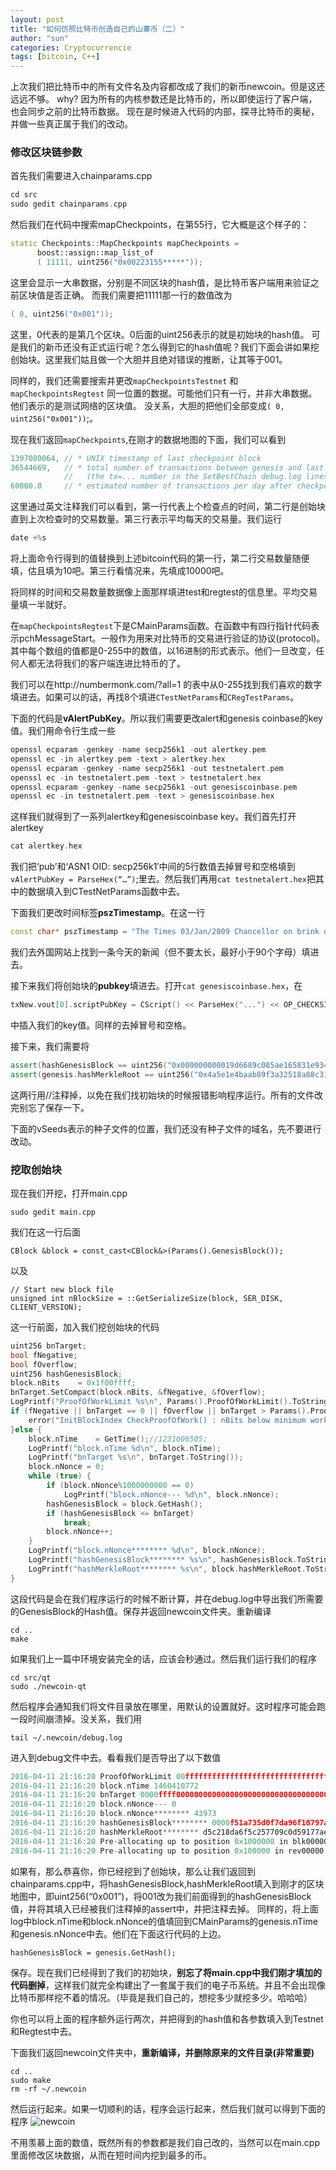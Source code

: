 ```yaml
---
layout: post
title: "如何仿照比特币创造自己的山寨币（二）"
author: "sun"
categories: Cryptocurrencie
tags: [bitcoin, C++]
---
```


上次我们把比特币中的所有文件名及内容都改成了我们的新币newcoin。但是这还远远不够。
why? 因为所有的内核参数还是比特币的，所以即使运行了客户端，也会同步之前的比特币数据。
现在是时候进入代码的内部，探寻比特币的奥秘，并做一些真正属于我们的改动。

### 修改区块链参数
首先我们需要进入chainparams.cpp

```cpp
cd src
sudo gedit chainparams.cpp
```

然后我们在代码中搜索mapCheckpoints，在第55行，它大概是这个样子的：

```cpp
static Checkpoints::MapCheckpoints mapCheckpoints =
      boost::assign::map_list_of
      ( 11111, uint256("0x00223155*****"));
```

这里会显示一大串数据，分别是不同区块的hash值，是比特币客户端用来验证之前区块值是否正确。
而我们需要把11111那一行的数值改为

```cpp
( 0, uint256("0x001"));
```

这里，0代表的是第几个区块。0后面的uint256表示的就是初始块的hash值。
可是我们的新币还没有正式运行呢？怎么得到它的hash值呢？我们下面会讲如果挖创始块。这里我们姑且做一个大胆并且绝对错误的推断，让其等于001。

同样的，我们还需要搜索并更改`mapCheckpointsTestnet` 和`mapCheckpointsRegtest` 同一位置的数据。可能他们只有一行，并非大串数据。他们表示的是测试网络的区块值。
没关系，大胆的把他们全部变成`( 0, uint256("0x001"))`;。

现在我们返回`mapCheckpoints`,在刚才的数据地图的下面，我们可以看到

```cpp
1397080064, // * UNIX timestamp of last checkpoint block
36544669,   // * total number of transactions between genesis and last checkpoint
            //   (the tx=... number in the SetBestChain debug.log lines)
60000.0     // * estimated number of transactions per day after checkpoint
```

这里通过英文注释我们可以看到，第一行代表上个检查点的时间，第二行是创始块直到上次检查时的交易数量。第三行表示平均每天的交易量。我们运行

```c
date +%s
```

将上面命令行得到的值替换到上述bitcoin代码的第一行，第二行交易数量随便填，估且填为10吧。第三行看情况来，先填成10000吧。

将同样的时间和交易数量数据像上面那样填进test和regtest的信息里。平均交易量填一半就好。

在`mapCheckpointsRegtest`下是CMainParams函数。在函数中有四行指针代码表示pchMessageStart。一般作为用来对比特币的交易进行验证的协议(protocol)。其中每个数组的值都是0-255中的数值，以16进制的形式表示。他们一旦改变，任何人都无法将我们的客户端连进比特币的了。

我们可以在http://numbermonk.com/?all=1 的表中从0-255找到我们喜欢的数字填进去。如果可以的话，再找8个填进`CTestNetParams`和`CRegTestParams`。

下面的代码是**vAlertPubKey**。所以我们需要更改alert和genesis coinbase的key值。我们用命令行生成一些

```cpp
openssl ecparam -genkey -name secp256k1 -out alertkey.pem
openssl ec -in alertkey.pem -text > alertkey.hex
openssl ecparam -genkey -name secp256k1 -out testnetalert.pem
openssl ec -in testnetalert.pem -text > testnetalert.hex
openssl ecparam -genkey -name secp256k1 -out genesiscoinbase.pem
openssl ec -in testnetalert.pem -text > genesiscoinbase.hex
```

这样我们就得到了一系列alertkey和genesiscoinbase key。我们首先打开alertkey 
```cpp
cat alertkey.hex
```

我们把‘pub’和‘ASN1 OID: secp256k1′中间的5行数值去掉冒号和空格填到`vAlertPubKey = ParseHex(“…”)`;里去。然后我们再用`cat testnetalert.hex`把其中的数据填入到CTestNetParams函数中去。

下面我们更改时间标签**pszTimestamp**。在这一行

```cpp
const char* pszTimestamp = "The Times 03/Jan/2009 Chancellor on brink of second bailout for banks";
```
我们去外国网站上找到一条今天的新闻（但不要太长，最好小于90个字母）填进去。

接下来我们将创始块的**pubkey**填进去。打开`cat genesiscoinbase.hex`，在

```cpp
txNew.vout[0].scriptPubKey = CScript() << ParseHex("...") << OP_CHECKSIG;
```

中插入我们的key值。同样的去掉冒号和空格。

接下来，我们需要将

```cpp
assert(hashGenesisBlock == uint256("0x000000000019d6689c085ae165831e934ff763ae46a2a6c172b3f1b60a8ce26f"));
assert(genesis.hashMerkleRoot == uint256("0x4a5e1e4baab89f3a32518a88c31bc87f618f76673e2cc77ab2127b7afdeda33b"));
```
这两行用//注释掉，以免在我们找初始块的时候报错影响程序运行。所有的文件改完别忘了保存一下。

下面的vSeeds表示的种子文件的位置，我们还没有种子文件的域名，先不要进行改动。

### 挖取创始块
现在我们开挖，打开main.cpp

```
sudo gedit main.cpp
```
我们在这一行后面

```
CBlock &block = const_cast<CBlock&>(Params().GenesisBlock());
```
以及

```
// Start new block file
unsigned int nBlockSize = ::GetSerializeSize(block, SER_DISK, CLIENT_VERSION);
```
这一行前面，加入我们挖创始块的代码

```cpp
uint256 bnTarget;
bool fNegative;
bool fOverflow;
uint256 hashGenesisBlock;
block.nBits    = 0x1f00ffff;
bnTarget.SetCompact(block.nBits, &fNegative, &fOverflow);
LogPrintf("ProofOfWorkLimit %s\n", Params().ProofOfWorkLimit().ToString());
if (fNegative || bnTarget == 0 || fOverflow || bnTarget > Params().ProofOfWorkLimit()) {
	error("InitBlockIndex CheckProofOfWork() : nBits below minimum work");
}else {
	block.nTime    = GetTime();//1231006505;
	LogPrintf("block.nTime %d\n", block.nTime);
	LogPrintf("bnTarget %s\n", bnTarget.ToString());
	block.nNonce = 0;
	while (true) {
		if (block.nNonce%1000000000 == 0)
			LogPrintf("block.nNonce--- %d\n", block.nNonce);
		hashGenesisBlock = block.GetHash();
		if (hashGenesisBlock <= bnTarget)
			break;
		block.nNonce++;
	}
	LogPrintf("block.nNonce******** %d\n", block.nNonce);
	LogPrintf("hashGenesisBlock******** %s\n", hashGenesisBlock.ToString());
	LogPrintf("hashMerkleRoot******** %s\n", block.hashMerkleRoot.ToString());
}
```
这段代码是会在我们程序运行的时候不断计算，并在debug.log中导出我们所需要的GenesisBlock的Hash值。保存并返回newcoin文件夹。重新编译

```
cd ..
make
```
如果我们上一篇中环境安装完全的话，应该会秒通过。然后我们运行我们的程序

```
cd src/qt
sudo ./newcoin-qt
```
然后程序会通知我们将文件目录放在哪里，用默认的设置就好。这时程序可能会跑一段时间崩溃掉。没关系，我们用

```
tail ~/.newcoin/debug.log
```
进入到debug文件中去。看看我们是否导出了以下数值

```cpp
2016-04-11 21:16:20 ProofOfWorkLimit 00ffffffffffffffffffffffffffffffffffffffffffffffffffffffffffffff
2016-04-11 21:16:20 block.nTime 1460410772
2016-04-11 21:16:20 bnTarget 0000ffff00000000000000000000000000000000000000000000000000000000
2016-04-11 21:16:20 block.nNonce--- 0
2016-04-11 21:16:20 block.nNonce******** 43973
2016-04-11 21:16:20 hashGenesisBlock******** 0000f51a735d0f7da96f10797ad76e00e53614422987f2b6056aaf61857e165e
2016-04-11 21:16:20 hashMerkleRoot******** d5c218da6f5c257709c0d59177ae4527ea5049f15baf26260a071c2e212154ac
2016-04-11 21:16:20 Pre-allocating up to position 0x1000000 in blk00000.dat
2016-04-11 21:16:20 Pre-allocating up to position 0x100000 in rev00000.dat
```
如果有，那么恭喜你，你已经挖到了创始块，那么让我们返回到chainparams.cpp中，将hashGenesisBlock,hashMerkleRoot填入到刚才的区块地图中，即uint256(“0x001”)，将001改为我们前面得到的hashGenesisBlock值，并将其填入已经被我们注释掉的assert中，并把注释去掉。
同样的，将上面log中block.nTime和block.nNonce的值填回到CMainParams的genesis.nTime和genesis.nNonce中去。他们在下面这行代码的上边。

```
hashGenesisBlock = genesis.GetHash();
```
保存。现在我们已经得到了我们的初始块，**别忘了将main.cpp中我们刚才填加的代码删掉**，这样我们就完全构建出了一套属于我们的电子币系统。并且不会出现像比特币那样挖不着的情况。（毕竟是我们自己的，想挖多少就挖多少。哈哈哈）

你也可以将上面的程序额外运行两次，并把得到的hash值和各参数填入到Testnet和Regtest中去。

下面我们返回newcoin文件夹中，**重新编译，并删除原来的文件目录(非常重要)**

```
cd ..
sudo make
rm -rf ~/.newcoin
```
然后运行起来。如果一切顺利的话，程序会运行起来，然后我们就可以得到下面的程序
![newcoin](https://lh3.googleusercontent.com/5ti6VSQkYinlnpsaSnjzecdPgOW35n-D15J4x8QBfCtDQU0APAB3oBXrsYrNZgYWU5Hy2daX4-vVx4Yd46GwPK7EbMrAH9piKTUlgsIFif0wXm_XTDwEgSVrONZNbdpaozg_-OlN9xoWF5tRTRbp_j5runGlEuDo6WAlE_35H_BqJPwa-_Gkdq8fgzRPiF1hv6DjiDTRlqUS7tvki8UfGqOXY1ahEMm60FAExl7kiS741NeTzl9mK6Q1W8x7fBULJjpKqQImrSYXIYR_UGvi9diSvfL2VPjOX8OxAyn9hQhnGVhmITQp5RfQtlyWX1bVRdidF7nLeT5WkDNHwj3PWmVDts7UI6cQQZPblnbI-PMYSGvjABwP_l_oTRmigyWrUuw4ZNgvUB1rl9W0e-OLFlkO6sSdt6nEND8Qgr6cnRnC2fgKzgP4yFkRcGrjojHeai2sIQ3-Jx7Wz-ItdT_CizxmyZpum-phEiUTKeF17ogKLylNLBp9ktHur5vxCM9yU19SnYnlHGO7I85kOVLOIPzCZIsZCVTULZSHVjA2v8Ydv_3OmbY8-626FZWLB1_pk1SaCLocGqy2iG-A39nebPFTo7LwaSyajXg-2es2gTxAV7fZUZExHrwZTeq8uGQ=w437-h572-no "newcoin")

不用羡慕上面的数值，既然所有的参数都是我们自己改的，当然可以在main.cpp里面修改区块数据，从而在短时间内挖到最多的币。
